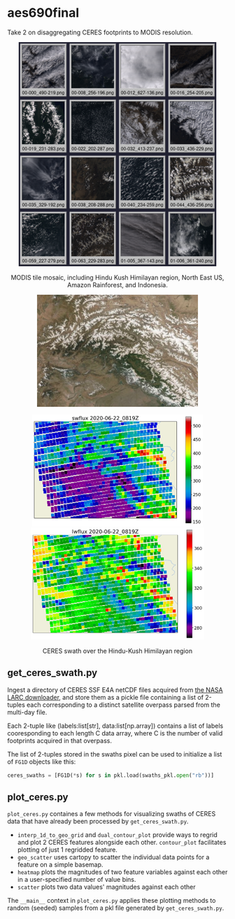 # aes690final

Take 2 on disaggregating CERES footprints to MODIS resolution.

<p align="center">
      <img height="512" src="https://github.com/Mitchell-D/aes690final/blob/main/figures/modis/modis-quilt_5.png?raw=true" />
</p>
<p align="center">
      MODIS tile mosaic, including Hindu Kush Himilayan region, North East US, Amazon Rainforest, and Indonesia.
</p>

<p align="center">
      <img height="256" src="https://github.com/Mitchell-D/aes690final/blob/main/proposal/figs/20200622_0819_hkh_modis.png?raw=true" />
</p>
<p align="center">
      <img height="256" src="https://github.com/Mitchell-D/aes690final/blob/main/figures/ceres/geo_scatter_2020-06-22_0819Z_swflux.png?raw=true" />
      <img height="256" src="https://github.com/Mitchell-D/aes690final/blob/main/figures/ceres/geo_scatter_2020-06-22_0819Z_lwflux.png?raw=true" />
</p>

<p align="center"> CERES swath over the Hindu-Kush Himilayan region </p>

## get\_ceres\_swath.py

Ingest a directory of CERES SSF E4A netCDF files acquired from
[the NASA LARC downloader][1], and store them as a pickle file
containing a list of 2-tuples each corresponding to a distinct
satellite overpass parsed from the multi-day file.

Each 2-tuple like (labels:list[str], data:list[np.array]) contains a
list of labels cooresponding to each length C data array, where C is
the number of valid footprints acquired in that overpass.

The list of 2-tuples stored in the swaths pixel can be used to
initialize a list of `FG1D` objects like this:

```python
ceres_swaths = [FG1D(*s) for s in pkl.load(swaths_pkl.open("rb"))]
```

## plot\_ceres.py

`plot_ceres.py` containes a few methods for visualizing swaths of
CERES data that have already been processed by `get_ceres_swath.py`.

 - `interp_1d_to_geo_grid` and `dual_contour_plot` provide ways to
   regrid and plot 2 CERES features alongside each other.
   `contour_plot` facilitates plotting of just 1 regridded feature.
 - `geo_scatter` uses cartopy to scatter the individual data points
   for a feature on a simple basemap.
 - `heatmap` plots the magnitudes of two feature variables against
   each other in a user-specified number of value bins.
 - `scatter` plots two data values' magnitudes against each other

The `__main__` context in `plot_ceres.py` applies these plotting
methods to random (seeded) samples from a pkl file generated by
`get_ceres_swath.py`.

[1]:https://ceres-tool.larc.nasa.gov/ord-tool
